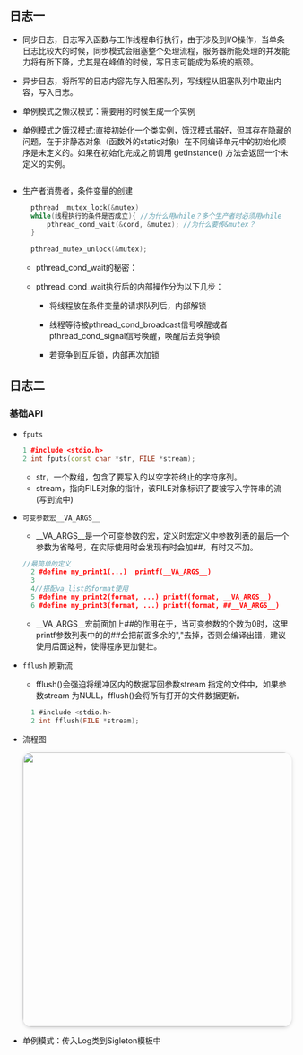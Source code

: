 ## 日志一

- 同步日志，日志写入函数与工作线程串行执行，由于涉及到I/O操作，当单条日志比较大的时候，同步模式会阻塞整个处理流程，服务器所能处理的并发能力将有所下降，尤其是在峰值的时候，写日志可能成为系统的瓶颈。

- 异步日志，将所写的日志内容先存入阻塞队列，写线程从阻塞队列中取出内容，写入日志。

- 单例模式之懒汉模式：需要用的时候生成一个实例

- 单例模式之饿汉模式:直接初始化一个类实例，饿汉模式虽好，但其存在隐藏的问题，在于非静态对象（函数外的static对象）在不同编译单元中的初始化顺序是未定义的。如果在初始化完成之前调用 getInstance() 方法会返回一个未定义的实例。
  ```cpp
  
  ```
- 生产者消费者，条件变量的创建
  ```cpp
    pthread _mutex_lock(&mutex)
    while(线程执行的条件是否成立){ //为什么用while？多个生产者时必须用while
        pthread_cond_wait(&cond, &mutex); //为什么要传&mutex？
    }
    
    pthread_mutex_unlock(&mutex);
  ```
  - pthread_cond_wait的秘密：
  - pthread_cond_wait执行后的内部操作分为以下几步：

    - 将线程放在条件变量的请求队列后，内部解锁

    - 线程等待被pthread_cond_broadcast信号唤醒或者pthread_cond_signal信号唤醒，唤醒后去竞争锁

    - 若竞争到互斥锁，内部再次加锁

## 日志二 

### 基础API

- `fputs`
    ```cpp
    1 #include <stdio.h>
    2 int fputs(const char *str, FILE *stream);
    ```
  - str，一个数组，包含了要写入的以空字符终止的字符序列。
  - stream，指向FILE对象的指针，该FILE对象标识了要被写入字符串的流(写到流中)

- `可变参数宏__VA_ARGS__`
  - __VA_ARGS__是一个可变参数的宏，定义时宏定义中参数列表的最后一个参数为省略号，在实际使用时会发现有时会加##，有时又不加。
  ```cpp
  //最简单的定义
    2 #define my_print1(...)  printf(__VA_ARGS__)
    3
    4//搭配va_list的format使用
    5 #define my_print2(format, ...) printf(format, __VA_ARGS__)  
    6 #define my_print3(format, ...) printf(format, ##__VA_ARGS__)
  ```
  - __VA_ARGS__宏前面加上##的作用在于，当可变参数的个数为0时，这里printf参数列表中的的##会把前面多余的","去掉，否则会编译出错，建议使用后面这种，使得程序更加健壮。


- `fflush` 刷新流
  - fflush()会强迫将缓冲区内的数据写回参数stream 指定的文件中，如果参数stream 为NULL，fflush()会将所有打开的文件数据更新。
  ```c
    1 #include <stdio.h>
    2 int fflush(FILE *stream);
  ```

- 流程图
  <center>
      <img style="border-radius: 1.125em;
      box-shadow: 0 2px 4px 0 rgba(34,36,38,.12),0 2px 10px 0 rgba(34,36,38,.08);"
      src=https://mmbiz.qpic.cn/mmbiz_jpg/6OkibcrXVmBEOjicsa8vpoLAlODicrC7AoM1h2eq9sDMdQY8TNYQoVckCRDd0m8SDH1myuB4gEJfejvznfZuJ3cpQ/640?wx_fmt=jpeg&tp=webp&wxfrom=5&wx_lazy=1&wx_co=1
  width=490px>
  </center>
- 单例模式：传入Log类到Sigleton模板中
  




  